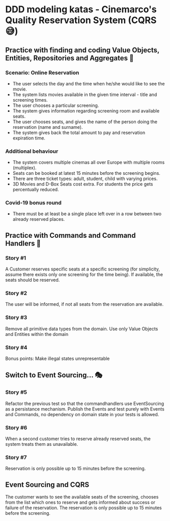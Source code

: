 # DDD modeling katas - Cinemarco's Quality Reservation System (CQRS 😅)

## Practice with finding and coding Value Objects, Entities, Repositories and Aggregates 🎁

### Scenario: Online Reservation

* The user selects the day and the time when he/she would like to see the movie.
* The system lists movies available in the given time interval - title and screening times.
* The user chooses a particular screening.
* The system gives information regarding screening room and available seats.
* The user chooses seats, and gives the name of the person doing the reservation (name and surname).
* The system gives back the total amount to pay and reservation expiration time.

### Additional behaviour

* The system covers multiple cinemas all over Europe with multiple rooms (multiplex).
* Seats can be booked at latest 15 minutes before the screening begins.
* There are three ticket types: adult, student, child with varying prices.
* 3D Movies and D-Box Seats cost extra. For students the price gets percentually reduced.

### Covid-19 bonus round

* There must be at least be a single place left over in a row between two already reserved places.

## Practice with Commands and Command Handlers 📡

### Story #1
A Customer reserves specific seats at a specific screening (for simplicity, assume there exists only one screening for the time being).
If available, the seats should be reserved.

### Story #2
The user will be informed, if not all seats from the reservation are available.

### Story #3
Remove all primitive data types from the domain. Use only Value Objects and Entities within the domain

### Story #4
Bonus points: Make illegal states unrepresentable

## Switch to Event Sourcing... 🎭

### Story #5
Refactor the previous test so that the commandhandlers use EventSourcing as a persistance mechanism.
Publish the Events and test purely with Events and Commands, no dependency on domain state in your tests is allowed.

### Story #6
When a second customer tries to reserve already reserved seats, the system treats them as unavailable.

### Story #7
Reservation is only possible up to 15 minutes before the screening.

## Event Sourcing and CQRS
The customer wants to see the available seats of the screening, chooses from the list which ones to reserve and gets informed about success or failure of the reservation. The reservation is only possible up to 15 minutes before the screening.
